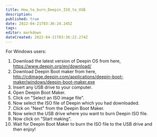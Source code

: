 ```yaml
---
title: How_to_burn_Deepin_ISO_to_USB
description: 
published: true
date: 2022-04-21T03:36:24.245Z
tags: 
editor: markdown
dateCreated: 2022-04-21T03:36:22.274Z
---
```


For Windows users:
1. Download the latest version of Deepin OS from here, https://www.deepin.org/en/download/
2. Download Deepin Boot maker from here, http://cdimage.deepin.com/applications/deepin-boot-maker/windows/deepin-boot-maker.exe
3. Insert any USB drive to your computer.
4. Open Deepin Boot Maker.
5. Click on "Select an ISO image file".
6. Now select the ISO file of Deepin which you had downloaded.
7. Click on "Next" from the Deepin Boot Maker.
8. Now select the USB drive where you want to burn Deepin ISO file.
9. Now click on "Start making".
10. Wait for Deepin Boot Maker to burn the ISO file to the USB drive and then enjoy!